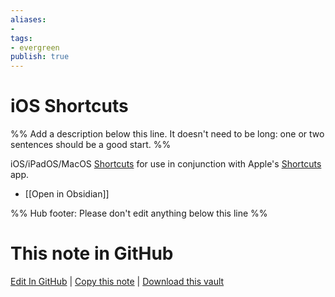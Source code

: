 ```yaml
---
aliases: 
- 
tags:
- evergreen
publish: true
---
```


# iOS Shortcuts

%% Add a description below this line. It doesn't need to be long: one or two sentences should be a good start. %%

iOS/iPadOS/MacOS [Shortcuts]([](https://support.apple.com/guide/shortcuts/welcome/ios)) for use in conjunction with Apple's [Shortcuts]([https://apps.apple.com/us/app/shortcuts/id915249334](https://apps.apple.com/us/app/shortcuts/id915249334)) app. 

- [[Open in Obsidian]]

%% Hub footer: Please don't edit anything below this line %%

# This note in GitHub

<span class="git-footer">[Edit In GitHub](https://github.dev/obsidian-community/obsidian-hub/blob/main/02%20-%20Community%20Expansions/02.04%20Auxiliary%20Tools%20by%20Category/iOS%20Shortcuts.md "git-hub-edit-note") | [Copy this note](https://raw.githubusercontent.com/obsidian-community/obsidian-hub/main/02%20-%20Community%20Expansions/02.04%20Auxiliary%20Tools%20by%20Category/iOS%20Shortcuts.md "git-hub-copy-note") | [Download this vault](https://github.com/obsidian-community/obsidian-hub/archive/refs/heads/main.zip "git-hub-download-vault") </span>
